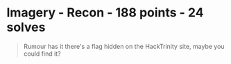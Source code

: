 # Imagery - Recon - 188 points - 24 solves
> Rumour has it there's a flag hidden on the HackTrinity site, maybe you could find it?
